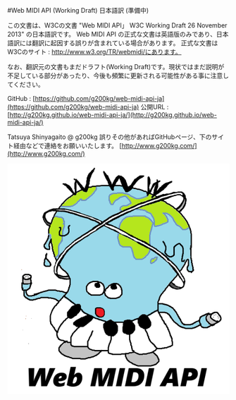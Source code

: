 
#Web MIDI API (Working Draft) 日本語訳 (準備中)

この文書は、W3Cの文書 "Web MIDI API」 W3C Working Draft 26 November 2013" の日本語訳です。
Web MIDI API の正式な文書は英語版のみであり、日本語訳には翻訳に起因する誤りが含まれている場合があります。
正式な文書はW3Cのサイト : http://www.w3.org/TR/webmidi/にあります。

なお、翻訳元の文書もまだドラフト(Working Draft)です。現状ではまだ説明が不足している部分があったり、今後も頻繁に更新される可能性がある事に注意してください。

GitHub : [https://github.com/g200kg/web-midi-api-ja](https://github.com/g200kg/web-midi-api-ja)
公開URL : [http://g200kg.github.io/web-midi-api-ja/](http://g200kg.github.io/web-midi-api-ja/)

Tatsuya Shinyagaito @ g200kg
誤りその他があればGitHubページ、下のサイト経由などで連絡をお願いいたします。
[http://www.g200kg.com/](http://www.g200kg.com/)

![](images/webmidiapi.png)
